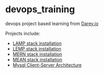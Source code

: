 # devops_training
devops project based learning from <a href="https://https://www.darey.io/">Darey.io</a>

Projects include:
<ul>
    <li><a href="https://github.com/earchibong/devops_training/blob/main/LAMP.md">LAMP stack installation</a></li>
    <li><a href="https://github.com/earchibong/devops_training/blob/main/LEMP.md">LEMP stack installation</a></li>
    <li><a href="https://github.com/earchibong/devops_training/blob/main/MERN.md">MERN stack installation</a></li>
    <li><a href="https://github.com/earchibong/devops_training/blob/main/MEAN.md">MEAN stack installation</a></li>
    <li><a href="https://github.com/earchibong/devops_training/blob/main/client_server_msql.md">Mysql Client-Server Architecture</a></li>
</ul>

